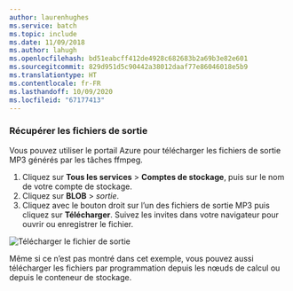 ```yaml
---
author: laurenhughes
ms.service: batch
ms.topic: include
ms.date: 11/09/2018
ms.author: lahugh
ms.openlocfilehash: bd51eabcff412de4928c682683b2a69b3e82e601
ms.sourcegitcommit: 829d951d5c90442a38012daaf77e86046018e5b9
ms.translationtype: HT
ms.contentlocale: fr-FR
ms.lasthandoff: 10/09/2020
ms.locfileid: "67177413"
---
```

### <a name="retrieve-output-files"></a>Récupérer les fichiers de sortie

Vous pouvez utiliser le portail Azure pour télécharger les fichiers de sortie MP3 générés par les tâches ffmpeg. 

1. Cliquez sur **Tous les services** > **Comptes de stockage**, puis sur le nom de votre compte de stockage.
2. Cliquez sur **BLOB** > *sortie*.
3. Cliquez avec le bouton droit sur l’un des fichiers de sortie MP3 puis cliquez sur **Télécharger**. Suivez les invites dans votre navigateur pour ouvrir ou enregistrer le fichier.

![Télécharger le fichier de sortie](./media/batch-common-tutorial-download/download.png)

Même si ce n’est pas montré dans cet exemple, vous pouvez aussi télécharger les fichiers par programmation depuis les nœuds de calcul ou depuis le conteneur de stockage.
